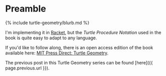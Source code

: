 # Preamble

{% include turtle-geometry/blurb.md %}

I'm implementing it in [Racket](https://racket-lange.org), but the *Turtle Procedure Notation* used in the book is quite easy to adapt to any language.

If you'd like to follow along, there is an open access edition of the book available here: [MIT Press Direct: Turtle Geometry](https://direct.mit.edu/books/oa-monograph/4663/Turtle-GeometryThe-Computer-as-a-Medium-for).

The previous post in this Turtle Geometry series can be found [here]({{ page.previous.url }}).


[^1]: - *Turtle Geometry: The Computer as a Medium for Exploring Mathematics*
      - Harold Abelson and Andrea diSessa
      - First MIT Press paperback edition, 1986
      - ©1980 The Massachusetts Institute of Technology
      - ISBN 978-0-262-51037-0 (paperback)
